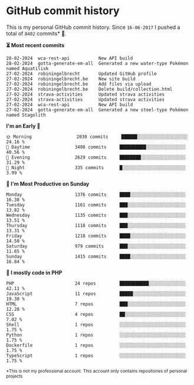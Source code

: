 # GitHub commit history
This is my personal GitHub commit history. Since <!--START_SECTION:first-commit-date-->`16-06-2017`<!--END_SECTION:first-commit-date--> I pushed a total of <!--START_SECTION:total-commit-count-->`8402`<!--END_SECTION:total-commit-count--> commits* 🎉.

<!--START_SECTION:most-recent-commits-->
**⏳ Most recent commits**
                                        
```text
28-02-2024  wca-rest-api           New API build
28-02-2024  gotta-generate-em-all  Generated a new water-type Pokémon named Aquatilisk
27-02-2024  robiningelbrecht       Updated GitHub profile
27-02-2024  robiningelbrecht.be    New site build
27-02-2024  robiningelbrecht.be    Add files via upload
27-02-2024  robiningelbrecht.be    Delete build/collection.html
27-02-2024  strava-activities      Updated strava activities
27-02-2024  strava-activities      Updated strava activities
27-02-2024  wca-rest-api           New API build
27-02-2024  gotta-generate-em-all  Generated a new steel-type Pokémon named Stagolith
```
<!--END_SECTION:most-recent-commits-->  

<!--START_SECTION:commits-per-day-time-->
**I&#039;m an Early 🐤**

```text
🌞 Morning                 2030 commits     ██████░░░░░░░░░░░░░░░░░░░   24.16 %
🌆 Daytime                 3408 commits     ██████████░░░░░░░░░░░░░░░   40.56 %
🌃 Evening                 2629 commits     ████████░░░░░░░░░░░░░░░░░   31.29 %
🌙 Night                   335 commits      █░░░░░░░░░░░░░░░░░░░░░░░░   3.99 %
```
<!--END_SECTION:commits-per-day-time-->  

<!--START_SECTION:commits-per-weekday-->
**📅 I&#039;m Most Productive on Sunday**

```text
Monday                    1376 commits     ████░░░░░░░░░░░░░░░░░░░░░   16.38 %
Tuesday                   1161 commits     ███░░░░░░░░░░░░░░░░░░░░░░   13.82 %
Wednesday                 1135 commits     ███░░░░░░░░░░░░░░░░░░░░░░   13.51 %
Thursday                  1118 commits     ███░░░░░░░░░░░░░░░░░░░░░░   13.31 %
Friday                    1218 commits     ████░░░░░░░░░░░░░░░░░░░░░   14.50 %
Saturday                  979 commits      ███░░░░░░░░░░░░░░░░░░░░░░   11.65 %
Sunday                    1415 commits     ████░░░░░░░░░░░░░░░░░░░░░   16.84 %
```
<!--END_SECTION:commits-per-weekday-->  

<!--START_SECTION:repos-per-language-->
**💬 I mostly code in PHP**

```text
PHP                       24 repos         ███████████░░░░░░░░░░░░░░   42.11 %
JavaScript                11 repos         █████░░░░░░░░░░░░░░░░░░░░   19.30 %
HTML                      7 repos          ███░░░░░░░░░░░░░░░░░░░░░░   12.28 %
CSS                       4 repos          ██░░░░░░░░░░░░░░░░░░░░░░░   7.02 %
Shell                     1 repos          ░░░░░░░░░░░░░░░░░░░░░░░░░   1.75 %
Python                    1 repos          ░░░░░░░░░░░░░░░░░░░░░░░░░   1.75 %
Dockerfile                1 repos          ░░░░░░░░░░░░░░░░░░░░░░░░░   1.75 %
TypeScript                1 repos          ░░░░░░░░░░░░░░░░░░░░░░░░░   1.75 %
```
<!--END_SECTION:repos-per-language-->  

<sub>*This is not my professional account. This account only contains repositories of personal projects</sub>
